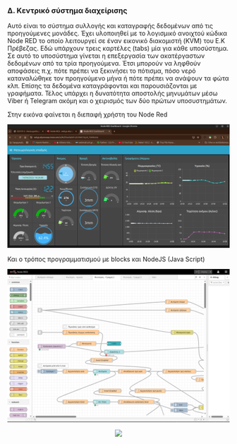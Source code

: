 <H3>Δ. Κεντρικό σύστημα διαχείρισης</H3>
<p></p>Αυτό είναι το σύστημα συλλογής και καταγραφής δεδομένων από τις προηγούμενες μονάδες. Έχει υλοποιηθεί με το λογισμικό ανοιχτού κώδικα Node RED το οποίο λειτουργεί σε έναν εικονικό διακομιστή (KVM) του Ε.Κ Πρέβεζας. Εδώ υπάρχουν τρεις καρτέλες (tabs) μία για κάθε υποσύστημα. Σε αυτό το υποσύστημα γίνεται η επεξεργασία των ακατέργαστων δεδομένων από τα τρία προηγούμενα. Έτσι μπορούν να ληφθούν αποφάσεις π.χ. πότε πρέπει να ξεκινήσει το πότισμα, πόσο νερό καταναλώθηκε τον προηγούμενο μήνα ή πότε πρέπει να ανάψουν τα φώτα κλπ. Επίσης τα δεδομένα καταγράφονται και παρουσιάζονται με γραφήματα. Τέλος υπάρχει η δυνατότητα αποστολής μηνυμάτων μέσω Viber ή Telegram ακόμη και ο χειρισμός των δύο πρώτων υποσυστημάτων.</p>

Στην εικόνα φαίνεται η διεπαφή χρήστη του Node Red 
<p align = "center">
  <img src="images/WeatherStation_NR.png" width="800">
</p>

Και ο τρόπος προγραμματισμού με blocks και NodeJS (Java Script)
<p align = "center">
  <img src="images/EEKYP4_S2_scr2.png" width="800">
</p>

<p align = "center"><a href="https://youtu.be/8LZXkYaFADQ" title="Παρακολούθηση video"><img src="https://i9.ytimg.com/vi_webp/8LZXkYaFADQ/mq3.webp?sqp=CIzOtsIG-oaymwEmCMACELQB8quKqQMa8AEB-AH-CYAC0AWKAgwIABABGCwgZChyMA8=&rs=AOn4CLAaI3CJDThr0GIwvIJpucz_oHjSPw" width="300"></a></p>

